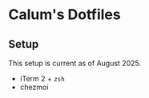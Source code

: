 # Calum's Dotfiles

## Setup

This setup is current as of August 2025.

- iTerm 2 + `zsh`
- chezmoi






